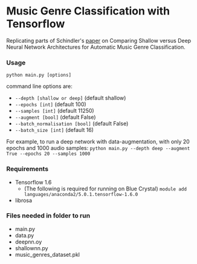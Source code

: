 # Music Genre Classification with Tensorflow

Replicating parts of Schindler's [paper](https://publik.tuwien.ac.at/files/publik_256008.pdf)
on Comparing Shallow versus Deep Neural Network Architectures for Automatic Music Genre Classification.


### Usage
```python main.py [options]```

command line options are:
  - ```--depth [shallow or deep]``` (default shallow)
  - ```--epochs [int]``` (default 100)
  - ```--samples [int]``` (default 11250)
  - ```--augment [bool]``` (default False)
  - ```--batch_normalisation [bool]``` (default False)
  -  ```--batch_size [int]``` (default 16)

For example, to run a deep network with data-augmentation, with only 20 epochs and 1000 audio samples:
```python main.py --depth deep --augment True --epochs 20 --samples 1000```


### Requirements
  - Tensorflow 1.6
    - (The following is required for running on Blue Crystal)
    ```module add languages/anaconda2/5.0.1.tensorflow-1.6.0```
  - librosa

### Files needed in folder to run
  - main.py
  - data.py
  - deepnn.oy
  - shallownn.py
  - music_genres_dataset.pkl
